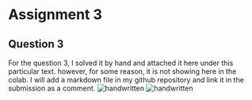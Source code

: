 # Assignment 3

## Question 3

For the question 3, I solved it by hand and attached it here under this particular text. however, for some reason, it is not showing here in the colab. I will add a markdown file in my github repository and link it in the submission as a comment.
![handwritten](20221024_110928.jpg)
![handwritten](20221024_111000.jpg)
